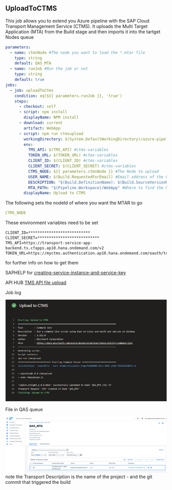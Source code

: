 ## UploadToCTMS
This job allows you to extend you Azure pipeline with the SAP Cloud Transport Management Service (CTMS).
It uploads the Multi Target Application (MTA) from the Build stage and then imports it into the tartget Nodes queue

``` yaml
parameters:
  - name: ctmsNode #The node you want to load the *.mtar file
    type: string
    default: QAS_MTA
  - name: runJob #Run the job or not
    type: string
    default: true
jobs:
  - job: uploadToCtms
    condition: eq(${{ parameters.runJob }}, 'true')
    steps:
      - checkout: self
      - script: npm install
        displayName: NPM install
      - download: current
        artifact: WebApp
      - script: npm run ctmsupload
        workingDirectory: $(System.DefaultWorkingDirectory)/azure-pipelines/ctms
        env:
          TMS_API: $(TMS_API) #ctms-variables
          TOKEN_URL: $(TOKEN_URL) #ctms-variables
          CLIENT_ID: $(CLIENT_ID) #ctms-variables
          CLIENT_SECRET: $(CLIENT_SECRET) #ctms-variables
          CTMS_NODE: ${{ parameters.ctmsNode }} #The Node to upload
          USER_NAME: $(Build.RequestedForEmail) #Email address of the GIT committer
          DESCRIPTION: "$(Build.DefinitionName): $(Build.SourceVersionMessage)" #RepoName - GIT Message
          MTA_PATH: "$(Pipeline.Workspace)/WebApp" #Where to find the MTAR file
        displayName: Upload to CTMS

```
The following sets the nodeId of where you want the MTAR to go
``` yaml
CTMS_NODE  
``` 

These environment variables need to be set
```
CLIENT_ID=***************************
CLIENT_SECRET=***************************
TMS_API=https://transport-service-app-backend.ts.cfapps.ap10.hana.ondemand.com/v2
TOKEN_URL=https://myctms.authentication.ap10.hana.ondemand.com/oauth/token
```
for further info on how to get them

SAPHELP for 
[creating-service-instance-and-service-key](https://help.sap.com/docs/cloud-transport-management/sap-cloud-transport-management/creating-service-instance-and-service-key])

API HUB [TMS API file upload](https://api.sap.com/api/TMS_v2/path/FILE_UPLOAD_V2)


Job log

![alt text](../docs/ctms_joblog.PNG "Title")

File in QAS queue

![alt text](../docs/ctms_qa_queue.PNG "Title")
note the Transport Description is the name of the project - and the git commit that triggered the build